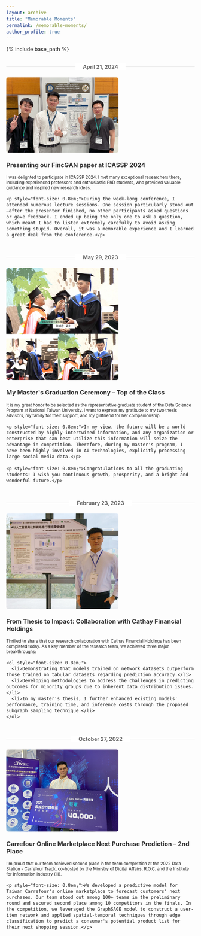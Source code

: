 ```yaml
---
layout: archive
title: "Memorable Moments"
permalink: /memorable-moments/
author_profile: true
---
```


{% include base_path %}

<!-- Welcome to Memorial Moments - a collection of meaningful memories and reflections. -->

<!-- Date Separator -->
<div style="display: flex; align-items: center; margin: 30px 0 20px 0;">
  <div style="flex: 1; height: 1px; background-color: #e1e1e1;"></div>
  <div style="padding: 0 20px; font-weight: bold; color: #666; font-size: 14px; background-color: white;">
    April 21, 2024
  </div>
  <div style="flex: 1; height: 1px; background-color: #e1e1e1;"></div>
</div>

<!-- Event Content -->
<div style="display: flex; align-items: flex-start; gap: 20px; margin: 20px 0; flex-wrap: wrap;">
  <div style="flex: 0 0 300px; min-width: 250px;">
    <img src="/images/icassp_poster.jpg" alt="ICASSP Poster" style="width: 100%; height: auto; border-radius: 5px;">
  </div>
  <div style="flex: 1; min-width: 300px;">
    <h3 style="margin-top: 0; color: #333;">Presenting our FincGAN paper at ICASSP 2024</h3>
    <p style="font-size: 0.8em;">I was delighted to participate in ICASSP 2024. I met many exceptional researchers there, including experienced professors and enthusiastic PhD students, who provided valuable guidance and inspired new research ideas.</p>
    
    <p style="font-size: 0.8em;">During the week-long conference, I attended numerous lecture sessions. One session particularly stood out—after the presenter finished, no other participants asked questions or gave feedback. I ended up being the only one to ask a question, which meant I had to listen extremely carefully to avoid asking something stupid. Overall, it was a memorable experience and I learned a great deal from the conference.</p>
  </div>
</div>

<!-- Date Separator -->
<div style="display: flex; align-items: center; margin: 30px 0 20px 0;">
  <div style="flex: 1; height: 1px; background-color: #e1e1e1;"></div>
  <div style="padding: 0 20px; font-weight: bold; color: #666; font-size: 14px; background-color: white;">
    May 29, 2023
  </div>
  <div style="flex: 1; height: 1px; background-color: #e1e1e1;"></div>
</div>

<!-- Event Content -->
<div style="display: flex; align-items: flex-start; gap: 20px; margin: 20px 0; flex-wrap: wrap;">
  <div style="flex: 0 0 300px; min-width: 250px;">
    <img src="/images/masters_graduation_ceremony.jpg" alt="Master's Graduation Ceremony" style="width: 100%; height: auto; border-radius: 5px;">
  </div>
  <div style="flex: 1; min-width: 300px;">
    <h3 style="margin-top: 0; color: #333;">My Master's Graduation Ceremony – Top of the Class</h3>
    <p style="font-size: 0.8em;">It is my great honor to be selected as the representative graduate student of the Data Science Program at National Taiwan University. I want to express my gratitude to my two thesis advisors, my family for their support, and my girlfriend for her companionship.</p>
    
    <p style="font-size: 0.8em;">In my view, the future will be a world constructed by highly-intertwined information, and any organization or enterprise that can best utilize this information will seize the advantage in competition. Therefore, during my master's program, I have been highly involved in AI technologies, explicitly processing large social media data.</p>
    
    <p style="font-size: 0.8em;">Congratulations to all the graduating students! I wish you continuous growth, prosperity, and a bright and wonderful future.</p>
  </div>
</div>

<!-- Date Separator -->
<div style="display: flex; align-items: center; margin: 30px 0 20px 0;">
  <div style="flex: 1; height: 1px; background-color: #e1e1e1;"></div>
  <div style="padding: 0 20px; font-weight: bold; color: #666; font-size: 14px; background-color: white;">
    February 23, 2023
  </div>
  <div style="flex: 1; height: 1px; background-color: #e1e1e1;"></div>
</div>

<!-- Event Content -->
<div style="display: flex; align-items: flex-start; gap: 20px; margin: 20px 0; flex-wrap: wrap;">
  <div style="flex: 0 0 300px; min-width: 250px;">
    <img src="/images/cathay_project_final_report.jpg" alt="Cathay Project Final Report" style="width: 100%; height: auto; border-radius: 5px;">
  </div>
  <div style="flex: 1; min-width: 300px;">
    <h3 style="margin-top: 0; color: #333;">From Thesis to Impact: Collaboration with Cathay Financial Holdings</h3>
    <p style="font-size: 0.8em;">Thrilled to share that our research collaboration with Cathay Financial Holdings has been completed today. As a key member of the research team, we achieved three major breakthroughs:</p>
    
    <ol style="font-size: 0.8em;">
      <li>Demonstrating that models trained on network datasets outperform those trained on tabular datasets regarding prediction accuracy.</li>
      <li>Developing methodologies to address the challenges in predicting outcomes for minority groups due to inherent data distribution issues.</li>
      <li>In my master's thesis, I further enhanced existing models' performance, training time, and inference costs through the proposed subgraph sampling technique.</li>
    </ol>
  </div>
</div>

<!-- Date Separator -->
<div style="display: flex; align-items: center; margin: 30px 0 20px 0;">
  <div style="flex: 1; height: 1px; background-color: #e1e1e1;"></div>
  <div style="padding: 0 20px; font-weight: bold; color: #666; font-size: 14px; background-color: white;">
    October 27, 2022
  </div>
  <div style="flex: 1; height: 1px; background-color: #e1e1e1;"></div>
</div>

<!-- Event Content -->
<div style="display: flex; align-items: flex-start; gap: 20px; margin: 20px 0; flex-wrap: wrap;">
  <div style="flex: 0 0 300px; min-width: 250px;">
    <img src="/images/data_competition.jpg" alt="Data Competition" style="width: 100%; height: auto; border-radius: 5px;">
  </div>
  <div style="flex: 1; min-width: 300px;">
    <h3 style="margin-top: 0; color: #333;">Carrefour Online Marketplace Next Purchase Prediction – 2nd Place</h3>
    <p style="font-size: 0.8em;">I'm proud that our team achieved second place in the team competition at the 2022 Data Station - Carrefour Track, co-hosted by the Ministry of Digital Affairs, R.O.C. and the Institute for Information Industry (III).</p>
    
    <p style="font-size: 0.8em;">We developed a predictive model for Taiwan Carrefour's online marketplace to forecast customers' next purchases. Our team stood out among 100+ teams in the preliminary round and secured second place among 10 competitors in the finals. In the competition, we leveraged the GraphSAGE model to construct a user-item network and applied spatial-temporal techniques through edge classification to predict a consumer's potential product list for their next shopping session.</p>
  </div>
</div>
